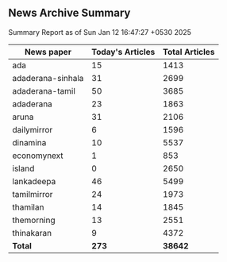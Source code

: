 <!-- @format -->
## News Archive Summary

Summary Report as of Sun Jan 12 16:47:27 +0530 2025

| News paper         | Today's Articles | Total Articles |
|--------------------|------------------|----------------|
| ada               | 15          | 1413        |
| adaderana-sinhala               | 31          | 2699        |
| adaderana-tamil               | 50          | 3685        |
| adaderana               | 23          | 1863        |
| aruna               | 31          | 2106        |
| dailymirror               | 6          | 1596        |
| dinamina               | 10          | 5537        |
| economynext               | 1          | 853        |
| island               | 0          | 2650        |
| lankadeepa               | 46          | 5499        |
| tamilmirror               | 24          | 1973        |
| thamilan               | 14          | 1845        |
| themorning               | 13          | 2551        |
| thinakaran               | 9          | 4372        |
| **Total**          | **273**      | **38642** |


